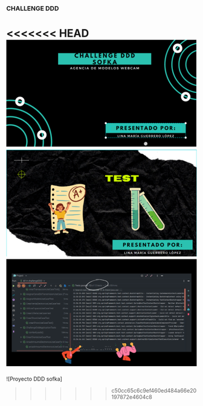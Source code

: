 ### CHALLENGE DDD

<<<<<<< HEAD
![alt text](./ChallengeDDDLina.png)
![alt text](./PortadaTest.png)
![alt text](./ResultadoTest.png)
=======
![Proyecto DDD sofka]
>>>>>>> c50cc65c6c9ef460ed484a66e20197872e4604c8
